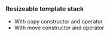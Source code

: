 ### Resizeable template stack 
- With copy constructor and operator
- With move constructor and operator